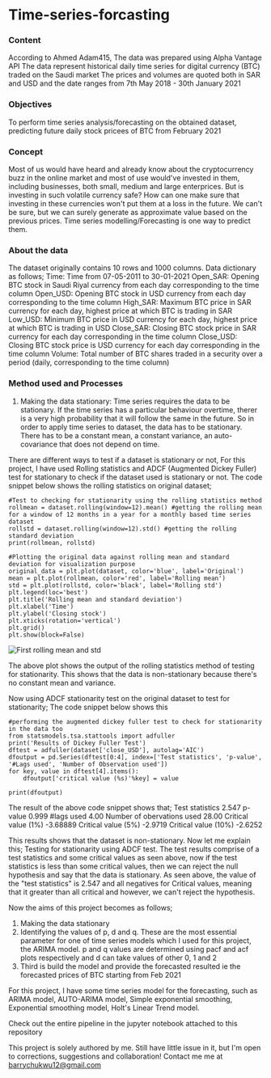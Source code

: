 # Time-series-forcasting

### Content
According to Ahmed Adam415, The data was prepared using Alpha Vantage API
The data represent historical daily time series for digital currency (BTC) traded on the Saudi market
The prices and volumes are quoted both in SAR and USD and the date ranges from 7th May 2018 - 30th January 2021

### Objectives
To perform time series analysis/forecasting on the obtained dataset, predicting future daily stock pricees of BTC from February 2021

### Concept
Most of us would have heard and already know about the cryptocurrency buzz in the online market and most of use would've invested in them, including businesses, both small, medium and large enterprices. But is investing in such volatile currency safe? How can one make sure that investing in these currencies won't put them at a loss in the future. We can't be sure, but we can surely generate as approximate value based on the previous prices. Time series modelling/Forecasting is one way to predict them.

### About the data
The dataset originally contains 10 rows and 1000 columns. Data dictionary as follows;
Time: Time from 07-05-2011 to 30-01-2021
Open_SAR: Opening BTC stock in Saudi Riyal currency from each day corresponding to the time column
Open_USD: Opening BTC stock in USD currency from each day corresponding to the time column
High_SAR: Maximum BTC price in SAR currency for each day, highest price at which BTC is trading in SAR
Low_USD: Minimum BTC price in USD currency for each day, highest price at which BTC is trading in USD
Close_SAR: Closing BTC stock price in SAR currency for each day corresponding in the time column
Close_USD: Closing BTC stock price is USD currency for each day corresponding in the time column
Volume: Total number of BTC shares traded in a security over a period (daily, corresponding to the time column)

### Method used and Processes
1. Making the data stationary: Time series requires the data to be stationary. If the time series has a particular behaviour overtime, therer is a very high probability that it will follow the same in the future. So in order to apply time series to dataset, the data has to be stationary. There has to be a constant mean, a constant variance, an auto-covariance that does not depend on time.

There are different ways to test if a dataset is stationary or not, For this project, I have used Rolling statistics and ADCF (Augmented Dickey Fuller) test for stationary to check if the dataset used is stationary or not.
The code snippet below shows the rolling statistics on original dataset;

```
#Test to checking for stationarity using the rolling statistics method
rollmean = dataset.rolling(window=12).mean() #getting the rolling mean for a window of 12 months in a year for a monthly based time series dataset
rollstd = dataset.rolling(window=12).std() #getting the rolling standard deviation
print(rollmean, rollstd)

#Plotting the original data against rolling mean and standard deviation for visualization purpose
original_data = plt.plot(dataset, color='blue', label='Original')
mean = plt.plot(rollmean, color='red', label='Rolling mean')
std = plt.plot(rollstd, color='black', label='Rolling std')
plt.legend(loc='best')
plt.title('Rolling mean and standard deviation')
plt.xlabel('Time')
plt.ylabel('Closing stock')
plt.xticks(rotation='vertical')
plt.grid()
plt.show(block=False)

```
![First rolling mean and std](https://user-images.githubusercontent.com/65792408/142500830-57dd849b-eefc-4a56-8ef0-ef95641f650f.png)

The above plot shows the output of the rolling statistics method of testing for stationarity. This shows that the data is non-stationary because there's no constant mean and variance.

Now using ADCF stationarity test on the original dataset to test for stationarity;
The code snippet below shows this

```
#performing the augmented dickey fuller test to check for stationarity in the data too
from statsmodels.tsa.stattools import adfuller
print('Results of Dickey Fuller Test')
dftest = adfuller(dataset['close_USD'], autolag='AIC')
dfoutput = pd.Series(dftest[0:4], index=['Test statistics', 'p-value', '#Lags used', 'Number of Observation used'])
for key, value in dftest[4].items():
    dfoutput['critical value (%s)'%key] = value
    
print(dfoutput)

```

The result of the above code snippet shows that;
Test statistics               2.547
p-value                       0.999
#lags used                    4.00
Number of obervations used    28.00
Critical value (1%)          -3.68889
Critical value (5%)          -2.9719
Critical value (10%)         -2.6252

This results shows that the dataset is non-stationary. Now let me explain this; Testing for stationarity using ADCF test. The test results comprise of a test statistics and some critical values as seen above, now if the test statistics is less than some critical values, then we can reject the null hypothesis and say that the data is stationary. As seen above, the value of the "test statistics" is 2.547 and all negatives for Critical values, meaning that it greater than all critical and however, we can't reject the hypothesis.

Now the aims of this project becomes as follows;
1. Making the data stationary
2. Identifying the values of p, d and q. These are the most essential parameter for one of time series models which I used for this project, the ARIMA model. p and q values are determined using pacf and acf plots respectively and d can take values of other 0, 1 and 2
3. Third is build the model and provide the forecasted resulted ie the forecasted prices of BTC starting from Feb 2021

For this project, I have some time series model for the forecasting, such as ARIMA model, AUTO-ARIMA model, Simple exponential smoothing, Exponential smoothing model, Holt's Linear Trend model.

Check out the entire pipeline in the jupyter notebook attached to this repository

This project is solely authored by me. Still have little issue in it, but I'm open to corrections, suggestions and collaboration!
Contact me me at barrychukwu12@gmail.com
